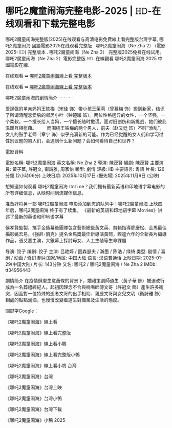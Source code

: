 # 哪吒2魔童闹海完整电影-𝟤𝟢𝟤5 | 𝙷𝙳-在线观看和下载完整电影
哪吒2魔童闹海完整版[2025]在线观看与高清电影免費線上看完整版台灣字幕, 哪吒2魔童闹海 國語電影2025在线观看完整版 . 哪吒2魔童闹海（Ne Zha 2） (電影2025-𝙷𝙳) 完整版本 . 哪吒2魔童闹海（Ne Zha 2） 完整版2025免费在线试用。 哪吒2魔童闹海（Ne Zha 2）電影完整版 𝙷𝙳. 在線觀看 哪吒2魔童闹海 2025 中國電影在線.

在线观看 ➥ [哪吒2魔童闹海線上看 完整版本](https://t.co/eEiLEaToUv)

在线观看 ➥ [哪吒2魔童闹海線上看 完整版本](https://t.co/eEiLEaToUv)

哪吒2魔童闹海的剧情简介 · · · · · ·

爱逞强的单亲妈妈王铁梅（宋佳 饰）带小孩王茉莉（曾慕梅 饰）搬到新家，结识了所谓清醒恋爱脑的邻居小叶（钟楚曦 饰）。两位性格迥异的女性，一个坚强，一个柔软，一个擅长给人当妈，一个擅长随时撒谎。面对旧创伤和新挑战，她们彼此温暖互相慰藉。 　　而围绕王铁梅的两个男人，前夫（赵又廷 饰）不时“添乱”，女儿的鼓手老师（章宇 饰）似乎充满新的可能。作为已经觉醒的女人们和学习过性别议题的男人们，会遇到什么新问题？会如何看待自己和世界？

電影資料

電影名稱: 哪吒2魔童闹海 英文名稱: Ne Zha 2 導演: 陳茂賢 編劇: 陳茂賢 主要演員: 黃子華, 許冠文, 衞詩雅, 周家怡 類型: 劇情 評級: IIB 主要語言: 粵語 片長: 126分鐘 (2小時06分) 上映日期: 2025年10月17日 (優先場) 2025年11月9日 (公映)

想知道如何观看 哪吒2魔童闹海 𝙾nl𝚒ne？我们拥有最新英语和印地语字幕电影的所有详细信息，从映时间到流媒体信息。

准备好将另一部 哪吒2魔童闹海 电影添加到您的队列中！哪吒2魔童闹海 上映四年后，哪吒2魔童闹海 终于有了续集。 《最新的英语和印地语字幕 Mo𝚟ies》讲述了最新的英语和印地语字幕

侯孝賢監製，攜手金獎幕後團隊包含藝術總監黃文英、剪輯指導廖慶松、金馬最佳攝影姚宏易，《強尼･凱克》提名金馬獎最佳新導演黃熙，睽違六年的全新長片編導作品，張艾嘉主演，大銀幕上探討母女、人工生殖等生命課題

导演: 饺子 编剧: 饺子 主演: 吕艳婷 / 囧森瑟夫 / 瀚墨 / 陈浩 / 绿绮 类型: 剧情 / 喜剧 / 动画 / 奇幻 制片国家/地区: 中国大陆 语言: 汉语普通话 上映日期: 2025-01-29(中国大陆) 片长: 143分钟 又名: 哪吒2 / 哪吒2魔童闹海 / Ne Zha 2 IMDb: tt34956443

劇情簡介 在疫情肆虐生意蕭條的背景下，婚禮策劃師道生（黃子華 飾）被迫改行成為一名葬禮經紀人。起初因理念不合與喃嘸師傅文哥（許冠文 飾）產生許多衝突，因面對一位特殊的逝者文哥的出手相助、親歷文哥與女兒文玥（衞詩雅 飾）相處的點點滴滴，也慢慢改變着道生對職業及生活的態度。

關鍵字Google：

《哪吒2魔童闹海》線上看

《哪吒2魔童闹海》線上看完整版

《哪吒2魔童闹海》線上看小鴨

《哪吒2魔童闹海》線上看完整版小鴨

《哪吒2魔童闹海》線上看小鴨 台灣

《哪吒2魔童闹海》台灣

《哪吒2魔童闹海》台灣上映

《哪吒2魔童闹海》台灣小鴨

《哪吒2魔童闹海》台灣下載

《哪吒2魔童闹海》小鴨 2025

